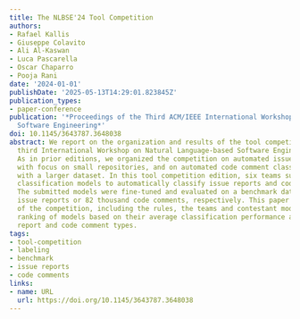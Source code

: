 ```yaml
---
title: The NLBSE'24 Tool Competition
authors:
- Rafael Kallis
- Giuseppe Colavito
- Ali Al-Kaswan
- Luca Pascarella
- Oscar Chaparro
- Pooja Rani
date: '2024-01-01'
publishDate: '2025-05-13T14:29:01.823845Z'
publication_types:
- paper-conference
publication: '*Proceedings of the Third ACM/IEEE International Workshop on NL-Based
  Software Engineering*'
doi: 10.1145/3643787.3648038
abstract: We report on the organization and results of the tool competition of the
  third International Workshop on Natural Language-based Software Engineering (NLBSE'24).
  As in prior editions, we organized the competition on automated issue report classification,
  with focus on small repositories, and on automated code comment classification,
  with a larger dataset. In this tool competition edition, six teams submitted multiple
  classification models to automatically classify issue reports and code comments.
  The submitted models were fine-tuned and evaluated on a benchmark dataset of 3 thousand
  issue reports or 82 thousand code comments, respectively. This paper reports details
  of the competition, including the rules, the teams and contestant models, and the
  ranking of models based on their average classification performance across issue
  report and code comment types.
tags:
- tool-competition
- labeling
- benchmark
- issue reports
- code comments
links:
- name: URL
  url: https://doi.org/10.1145/3643787.3648038
---
```

